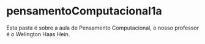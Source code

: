 # pensamentoComputacional1a
Esta pasta é sobre a aula de Pensamento Computacional, o nosso professor é o Welington Haas Hein.
